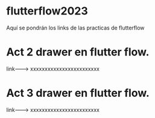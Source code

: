 # flutterflow2023
Aquí se pondrán los links de las practicas de flutterflow

# Act 2 drawer en flutter flow.
link---> xxxxxxxxxxxxxxxxxxxxxxxx

# Act 3 drawer en flutter flow.
link---> xxxxxxxxxxxxxxxxxxxxxxxx

